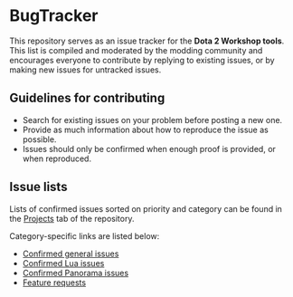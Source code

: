 # BugTracker
This repository serves as an issue tracker for the **Dota 2 Workshop tools**. This list is compiled and moderated by the modding community and encourages everyone to contribute by replying to existing issues, or by making new issues for untracked issues.

## Guidelines for contributing
- Search for existing issues on your problem before posting a new one.
- Provide as much information about how to reproduce the issue as possible.
- Issues should only be confirmed when enough proof is provided, or when reproduced.

## Issue lists
Lists of confirmed issues sorted on priority and category can be found in the [Projects](https://github.com/ModDota/BugTracker/projects) tab of the repository.

Category-specific links are listed below:

- [Confirmed general issues](https://github.com/ModDota/BugTracker/projects/3)
- [Confirmed Lua issues](https://github.com/ModDota/BugTracker/projects/1)
- [Confirmed Panorama issues](https://github.com/ModDota/BugTracker/projects/2)
- [Feature requests](https://github.com/ModDota/BugTracker/projects/4)
